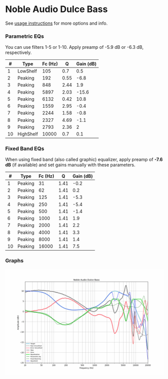 # Noble Audio Dulce Bass
See [usage instructions](https://github.com/jaakkopasanen/AutoEq#usage) for more options and info.

### Parametric EQs
You can use filters 1-5 or 1-10. Apply preamp of -5.9 dB or -6.3 dB, respectively.

|   # | Type      |   Fc (Hz) |    Q |   Gain (dB) |
|-----|-----------|-----------|------|-------------|
|   1 | LowShelf  |       105 | 0.7  |         0.5 |
|   2 | Peaking   |       192 | 0.55 |        -6.8 |
|   3 | Peaking   |       848 | 2.44 |         1.9 |
|   4 | Peaking   |      5897 | 2.03 |       -15.6 |
|   5 | Peaking   |      6132 | 0.42 |        10.8 |
|   6 | Peaking   |      1559 | 2.95 |        -0.4 |
|   7 | Peaking   |      2244 | 1.58 |        -0.8 |
|   8 | Peaking   |      2327 | 4.69 |        -1.1 |
|   9 | Peaking   |      2793 | 2.36 |         2   |
|  10 | HighShelf |     10000 | 0.7  |         0.1 |

### Fixed Band EQs
When using fixed band (also called graphic) equalizer, apply preamp of **-7.6 dB** (if available) and set gains manually with these parameters.

|   # | Type    |   Fc (Hz) |    Q |   Gain (dB) |
|-----|---------|-----------|------|-------------|
|   1 | Peaking |        31 | 1.41 |        -0.2 |
|   2 | Peaking |        62 | 1.41 |         0.2 |
|   3 | Peaking |       125 | 1.41 |        -5.3 |
|   4 | Peaking |       250 | 1.41 |        -5.4 |
|   5 | Peaking |       500 | 1.41 |        -1.4 |
|   6 | Peaking |      1000 | 1.41 |         1.9 |
|   7 | Peaking |      2000 | 1.41 |         2.2 |
|   8 | Peaking |      4000 | 1.41 |         3.3 |
|   9 | Peaking |      8000 | 1.41 |         1.4 |
|  10 | Peaking |     16000 | 1.41 |         7.5 |

### Graphs
![](./Noble%20Audio%20Dulce%20Bass.png)

